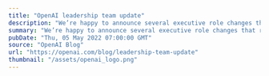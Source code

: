 ```yaml
---
title: "OpenAI leadership team update"
description: "We’re happy to announce several executive role changes that reflect our recent progress and will ensure continued momentum toward our next major milestones."
summary: "We’re happy to announce several executive role changes that reflect our recent progress and will ensure continued momentum toward our next major milestones."
pubDate: "Thu, 05 May 2022 07:00:00 GMT"
source: "OpenAI Blog"
url: "https://openai.com/blog/leadership-team-update"
thumbnail: "/assets/openai_logo.png"
---
```


